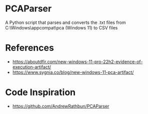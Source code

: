 # PCAParser
A Python script that parses and converts the .txt files from C:\Windows\appcompat\pca (Windows 11) to CSV files

# References

+ https://aboutdfir.com/new-windows-11-pro-22h2-evidence-of-execution-artifact/
+ https://www.sygnia.co/blog/new-windows-11-pca-artifact/

# Code Inspiration

+ https://github.com/AndrewRathbun/PCAParser
